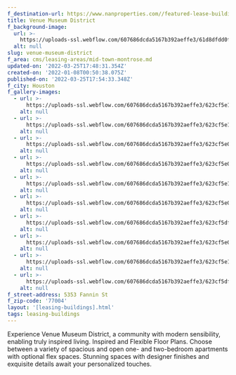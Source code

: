 ```yaml
---
f_destination-url: https://www.nanproperties.com//featured-lease-buildings/venue-museum-district
title: Venue Museum District
f_background-image:
  url: >-
    https://uploads-ssl.webflow.com/607686dcda5167b392aeffe3/61d8dfdd0f3d1154842935ea_thumbNailer.png
  alt: null
slug: venue-museum-district
f_area: cms/leasing-areas/mid-town-montrose.md
updated-on: '2022-03-25T17:48:31.354Z'
created-on: '2022-01-08T00:50:38.075Z'
published-on: '2022-03-25T17:54:33.348Z'
f_city: Houston
f_gallery-images:
  - url: >-
      https://uploads-ssl.webflow.com/607686dcda5167b392aeffe3/623cf5e16fe4b964a4b02d41_62269337efb134.42036244423.jpg
    alt: null
  - url: >-
      https://uploads-ssl.webflow.com/607686dcda5167b392aeffe3/623cf5e1119861cfbe918afe_622695b1c965e4.31300526378.jpg
    alt: null
  - url: >-
      https://uploads-ssl.webflow.com/607686dcda5167b392aeffe3/623cf5e01740de6e5f8b6198_622694ed5cb843.70989138321.jpg
    alt: null
  - url: >-
      https://uploads-ssl.webflow.com/607686dcda5167b392aeffe3/623cf5e09afed10f082ba93e_622694d66d5201.24825051727.jpg
    alt: null
  - url: >-
      https://uploads-ssl.webflow.com/607686dcda5167b392aeffe3/623cf5e19afed1567d2ba93f_622694bb1581e3.02056400130.jpg
    alt: null
  - url: >-
      https://uploads-ssl.webflow.com/607686dcda5167b392aeffe3/623cf5e0eb49042a408881aa_6226948f5d9201.07870182284.jpg
    alt: null
  - url: >-
      https://uploads-ssl.webflow.com/607686dcda5167b392aeffe3/623cf5dfa2d3c7cb7cf0d10f_62269435945aa6.06694832783.jpg
    alt: null
  - url: >-
      https://uploads-ssl.webflow.com/607686dcda5167b392aeffe3/623cf5e02d6a84413aacc72c_622693ed1afd53.73130008138.jpg
    alt: null
  - url: >-
      https://uploads-ssl.webflow.com/607686dcda5167b392aeffe3/623cf5e15eb0037aa000a757_6226938fa24eb0.46900870464.jpg
    alt: null
  - url: >-
      https://uploads-ssl.webflow.com/607686dcda5167b392aeffe3/623cf5dfb1a21e62e36485f5_62269379477926.95795338143.jpg
    alt: null
f_street-address: 5353 Fannin St
f_zip-code: '77004'
layout: '[leasing-buildings].html'
tags: leasing-buildings
---
```


Experience Venue Museum District, a community with modern sensibility, enabling truly inspired living. Inspired and Flexible Floor Plans. Choose between a variety of spacious and open one- and two-bedroom apartments with optional flex spaces. Stunning spaces with designer finishes and exquisite details await your personalized touches.
